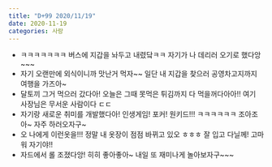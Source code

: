 ```yaml
---
title: "D+99 2020/11/19"
date: 2020-11-19
categories: 사랑
---
```

- ㅋㅋㅋㅋㅋㅋㅋ 버스에 지갑을 놔두고 내렸닼ㅋㅋ 자기가 나 데리러 오기로 했다앙~~~
- 자기 오랜만에 외식이니까 맛난거 먹자~~ 일단 내 지갑을 찾으러 공영차고지까지 여행을 가즈아~
- 달토끼 그거 먹으러 갔다아! 오늘은 그때 못먹은 튀김까지 다 먹을꺼다아아!! 여기 사장님은 무서운 사람이다 ㄷㄷ
- 자기랑 새로운 취미를 개발했다아! 인생게임! 포커! 원키드!!! ㅋㅋㅋㅋㅋㅋ 조아조아~ 자주 하러오자구~
- 오 나에게 이런옷을!!! 정말 내 옷장이 점점 바뀌고 있오 ㅎㅎㅎ 잘 입고 다닐께! 고마워 자기야!!
- 자드에서 롤 조졌다앙! 히히 좋아좋아~ 내일 또 재미나게 놀아보자구~~~
